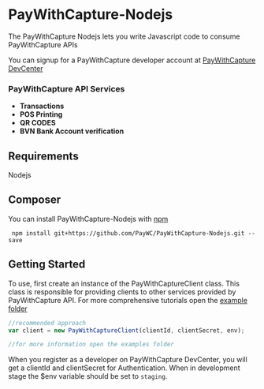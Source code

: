 # PayWithCapture-Nodejs
The PayWithCapture Nodejs lets you write Javascript code to consume PayWithCapture APIs

You can signup for a PayWithCapture developer account at [PayWithCapture DevCenter](https://pwcdevcenter.herokuapp.com)

### PayWithCapture API Services
+ __Transactions__
+ __POS Printing__
+ __QR CODES__
+ __BVN Bank Account verification__

## Requirements
Nodejs

## Composer
You can install PayWithCapture-Nodejs with [npm](https://www.npmjs.com/)
```
 npm install git+https://github.com/PayWC/PayWithCapture-Nodejs.git --save
```

## Getting Started
To use, first create an instance of the PayWithCaptureClient class. This class is responsible for
providing clients to other services provided by PayWithCapture API. For more comprehensive tutorials
open the [example folder](https://github.com/PayWC/PayWithCapture-Nodejs/tree/master/examples)

```Javascript
//recommended approach
var client = new PayWithCaptureClient(clientId, clientSecret, env);

//for more information open the examples folder
```
When you register as a developer on PayWithCapture DevCenter, you will get a clientId and clientSecret
for Authentication. When in development stage the $env variable should be set to `staging`.
